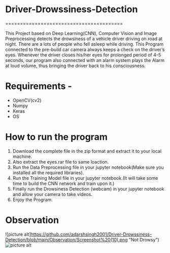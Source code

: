 # Driver-Drowssiness-Detection

 ========================================
 

This Project based on Deep Learning(CNN), Computer Vision and Image Preprocessing detects the drowsiness of a vehicle driver driving on road at night. There are a lots of people who fell asleep while driving. This Program connected to the pre-build car camera always keeps a check on the driver’s eyes. Whenever the driver closes his/her eyes for prolonged period of 4-5 seconds, our program also connected with an alarm system plays the Alarm at loud volume, thus bringing the driver back to his consciousness.




# Requirements -


* OpenCV(cv2)
* Numpy
* Keras
* OS



# How to run the program



1. Download the complete file in the zip format and extract it to your local machine.
2. Also extract the eyes.rar file to same loaction.
3. Run the Data Preprocessing file in your jupyter notebook(Make sure you installed all the required libraries).
4. Run the Training Model file in your jupyter notebook.(It will take some time to build the CNN network and train upon it.)
5. Finally run the Drowsiness Detection (webcam) in your jupyter notebook and allow your camera to take videos.
6. Enjoy the Program.



# Observation



 ![picture alt]https://github.com/adarshsingh2001/Driver-Drowssiness-Detection/blob/main/Observation/Screenshot%20(10).png "Not Drowsy")                                    ![picture alt](http://via.placeholder.com/200x150 "Drowsy")

